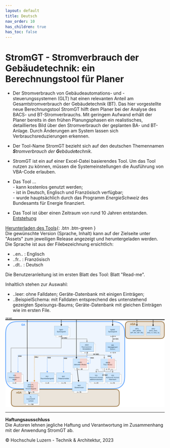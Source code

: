 ```yaml
---
layout: default
title: Deutsch
nav_order: 10
has_children: true
has_toc: false
---
```


# StromGT - Stromverbrauch der Gebäudetechnik: ein Berechnungstool für Planer
- Der Stromverbrauch von Gebäudeautomations- und -steuerungssystemen (GLT) hat einen relevanten Anteil am Gesamtstromverbrauch der Gebäudetechnik (BT). Das hier vorgestellte neue Berechnungstool StromGT hilft dem Planer bei der Analyse des BACS- und BT-Stromverbrauchs. Mit geringem Aufwand erhält der Planer bereits in den frühen Planungsphasen ein realistisches, detailliertes Bild über den Stromverbrauch der geplanten BA- und BT-Anlage. Durch Änderungen am System lassen sich Verbrauchsreduzierungen erkennen.

- Der Tool-Name StromGT bezieht sich auf den deutschen Themennamen _**S**tromverbrauch der **G**ebäude**t**echnik_.

- StromGT ist ein auf einer Excel-Datei basierendes Tool. Um das Tool nutzen zu können, müssen die Systemeinstellungen die Ausführung von VBA-Code erlauben.

- Das Tool ...<br>
      - kann kostenlos genutzt werden;<br>
      - ist in Deutsch, Englisch und Französisch verfügbar;<br>
      - wurde hauptsächlich durch das Programm _EnergieSchweiz_ des Bundesamts für Energie finanziert.<br>

- Das Tool ist über einen Zeitraum von rund 10 Jahren entstanden. [Entstehung](https://hslu-ige-laes.github.io/StromGTPublic/docs/projects_de)
      

[Herunterladen des Tools](https://github.com/hslu-ige-laes/StromGTPublic/releases/latest){: .btn .btn-green }<br> 
Die gewünschte Version (Sprache, Inhalt) kann auf der Zielseite unter "Assets" zum jeweiligen Release angezeigt und heruntergeladen werden.<br>
Die Sprache ist aus der Filebezeichnung ersichtlich:<br>
- ..en.. : Englisch<br>
- ..fr.. : Französisch<br>
- ..dt.. : Deutsch<br>

Die Benutzeranleitung ist im ersten Blatt des Tool: Blatt "Read-me".<br>

Inhaltlich stehen zur Auswahl:
- ..leer: ohne Falldaten; Geräte-Datenbank mit einigen Einträgen;
- ..BeispielSchema: mit Falldaten entsprechend des untenstehend gezeigten Speisungs-Baums; Geräte-Datenbank mit gleichen Einträgen wie im ersten File.

<img src="https://github.com/hslu-ige-laes/StromGTPublic/raw/main/docs/assets/images/SchemaBsp_de_200p_Ausschnitt.png">


<hr>

**Haftungsausschluss**<br>
Die Autoren lehnen jegliche Haftung und Verantwortung im Zusammenhang mit der Anwendung StromGT ab.

© Hochschule Luzern - Technik & Architektur, 2023
